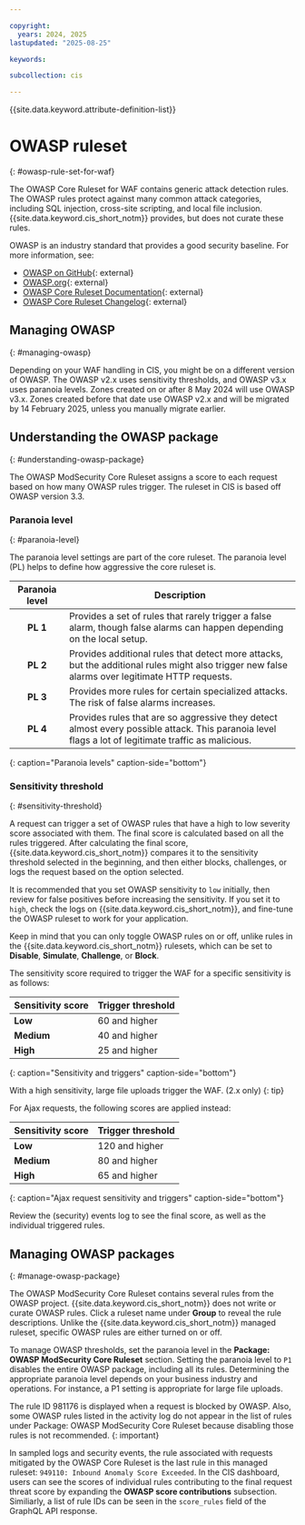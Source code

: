 ```yaml
---

copyright:
  years: 2024, 2025
lastupdated: "2025-08-25"

keywords:

subcollection: cis

---
```


{{site.data.keyword.attribute-definition-list}}

# OWASP ruleset
{: #owasp-rule-set-for-waf}

The OWASP Core Ruleset for WAF contains generic attack detection rules. The OWASP rules protect against many common attack categories, including SQL injection, cross-site scripting, and local file inclusion. {{site.data.keyword.cis_short_notm}} provides, but does not curate these rules.

OWASP is an industry standard that provides a good security baseline. For more information, see:

* [OWASP on GitHub](https://github.com/coreruleset/coreruleset){: external}
* [OWASP.org](https://owasp.org/www-project-modsecurity-core-rule-set/){: external}
* [OWASP Core Ruleset Documentation](https://coreruleset.org/docs/){: external}
* [OWASP Core Ruleset Changelog](https://github.com/coreruleset/coreruleset/blob/main/CHANGES.md){: external}

## Managing OWASP
{: #managing-owasp}

Depending on your WAF handling in CIS, you might be on a different version of OWASP. The OWASP v2.x uses sensitivity thresholds, and OWASP v3.x uses paranoia levels. Zones created on or after 8 May 2024 will use OWASP v3.x. Zones created before that date use OWASP v2.x and will be migrated by 14 February 2025, unless you manually migrate earlier.

## Understanding the OWASP package
{: #understanding-owasp-package}

The OWASP ModSecurity Core Ruleset assigns a score to each request based on how many OWASP rules trigger. The ruleset in CIS is based off OWASP version 3.3.

### Paranoia level
{: #paranoia-level}

The paranoia level settings are part of the core ruleset. The paranoia level (PL) helps to define how aggressive the core ruleset is.

|Paranoia level|Description|
|:---:|---|
|**PL 1** | Provides a set of rules that rarely trigger a false alarm, though false alarms can happen depending on the local setup.|
|**PL 2** | Provides additional rules that detect more attacks, but the additional rules might also trigger new false alarms over legitimate HTTP requests.|
|**PL 3** | Provides more rules for certain specialized attacks. The risk of false alarms increases.|
|**PL 4** | Provides rules that are so aggressive they detect almost every possible attack. This paranoia level flags a lot of legitimate traffic as malicious.|
{: caption="Paranoia levels" caption-side="bottom"}

### Sensitivity threshold
{: #sensitivity-threshold}

A request can trigger a set of OWASP rules that have a high to low severity score associated with them. The final score is calculated based on all the rules triggered. After calculating the final score, {{site.data.keyword.cis_short_notm}} compares it to the sensitivity threshold selected in the beginning, and then either blocks, challenges, or logs the request based on the option selected.

It is recommended that you set OWASP sensitivity to `low` initially, then review for false positives before increasing the sensitivity. If you set it to `high`, check the logs on {{site.data.keyword.cis_short_notm}}, and fine-tune the OWASP ruleset to work for your application.

Keep in mind that you can only toggle OWASP rules on or off, unlike rules in the {{site.data.keyword.cis_short_notm}} rulesets, which can be set to **Disable**, **Simulate**, **Challenge**, or **Block**.

The sensitivity score required to trigger the WAF for a specific sensitivity is as follows:

|Sensitivity score|Trigger threshold|
|---|---|
|**Low**   |  60 and higher|
|**Medium**|  40 and higher|
|**High**  |  25 and higher|
{: caption="Sensitivity and triggers" caption-side="bottom"}

With a high sensitivity, large file uploads trigger the WAF. (2.x only)
{: tip}

For Ajax requests, the following scores are applied instead:

|Sensitivity score|Trigger threshold|
|---|---|
|**Low**   | 120 and higher|
|**Medium**|  80 and higher|
|**High**  |  65 and higher|
{: caption="Ajax request sensitivity and triggers" caption-side="bottom"}

Review the (security) events log to see the final score, as well as the individual triggered rules.

## Managing OWASP packages
{: #manage-owasp-package}

The OWASP ModSecurity Core Ruleset contains several rules from the OWASP project. {{site.data.keyword.cis_short_notm}} does not write or curate OWASP rules. Click a ruleset name under **Group** to reveal the rule descriptions. Unlike the {{site.data.keyword.cis_short_notm}} managed  ruleset, specific OWASP rules are either turned on or off.

To manage OWASP thresholds, set the paranoia level in the **Package: OWASP ModSecurity Core Ruleset** section. Setting the paranoia level to `P1` disables the entire OWASP package, including all its rules. Determining the appropriate paranoia level depends on your business industry and operations. For instance, a P1 setting is appropriate for large file uploads.

The rule ID 981176 is displayed when a request is blocked by OWASP. Also, some OWASP rules listed in the activity log do not appear in the list of rules under Package: OWASP ModSecurity Core Ruleset because disabling those rules is not recommended.
{: important}

In sampled logs and security events, the rule associated with requests mitigated by the OWASP Core Ruleset is the last rule in this managed ruleset: `949110: Inbound Anomaly Score Exceeded`. In the CIS dashboard, users can see the scores of individual rules contributing to the final request threat score by expanding the **OWASP score contributions** subsection. Similiarly, a list of rule IDs can be seen in the `score_rules` field of the GraphQL API response.
